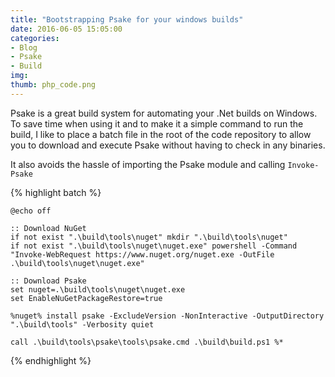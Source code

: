 ```yaml
---
title: "Bootstrapping Psake for your windows builds"
date: 2016-06-05 15:05:00
categories:
- Blog
- Psake
- Build
img:
thumb: php_code.png
---
```


Psake is a great build system for automating your .Net builds on Windows.  To
save time when using it and to make it a simple command to run the build, I
like to place a batch file in the root of the code repository to allow you to
download and execute Psake without having to check in any binaries.

It also avoids the hassle of importing the Psake module and calling
`Invoke-Psake`

<!--more-->

{% highlight batch %}

	@echo off

	:: Download NuGet
	if not exist ".\build\tools\nuget" mkdir ".\build\tools\nuget"
	if not exist ".\build\tools\nuget\nuget.exe" powershell -Command "Invoke-WebRequest https://www.nuget.org/nuget.exe -OutFile .\build\tools\nuget\nuget.exe"

	:: Download Psake
	set nuget=.\build\tools\nuget\nuget.exe
	set EnableNuGetPackageRestore=true

	%nuget% install psake -ExcludeVersion -NonInteractive -OutputDirectory ".\build\tools" -Verbosity quiet

	call .\build\tools\psake\tools\psake.cmd .\build\build.ps1 %*

{% endhighlight %}
